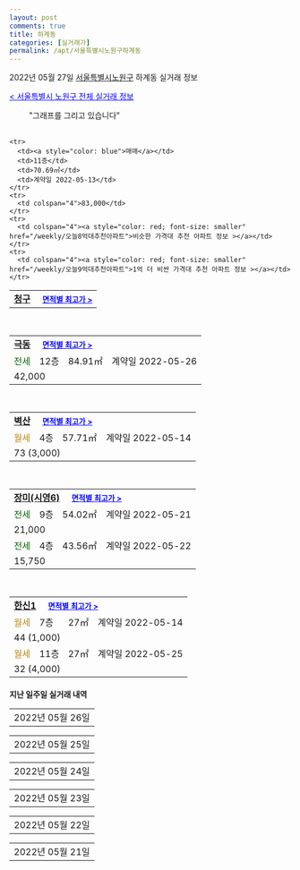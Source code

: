 ```yaml
---
layout: post
comments: true
title: 하계동
categories: [실거래가]
permalink: /apt/서울특별시노원구하계동
---
```


2022년 05월 27일 <a href="/apt/서울특별시노원구">서울특별시노원구</a> 하계동 실거래 정보

<a style="color: blue;" href="/apt/서울특별시노원구">< 서울특별시 노원구 전체 실거래 정보</a>

<script type="text/javascript">
  google.charts.load('current', {'packages':['corechart']});
  google.charts.setOnLoadCallback(drawChart);

  function drawChart() {
    var data = google.visualization.arrayToDataTable([['거래일', '매매', '전월세', '전매'], ['21-01', 0, 1, 0], ['21-02', 0, 2, 0], ['21-03', 0, 3, 0], ['21-04', 0, 24, 0], ['21-05', 29, 39, 0], ['21-06', 21, 85, 0], ['21-07', 29, 110, 0], ['21-08', 25, 98, 0], ['21-09', 15, 77, 0], ['21-10', 10, 97, 0], ['21-11', 6, 106, 0], ['21-12', 3, 103, 0], ['22-01', 3, 106, 0], ['22-02', 5, 121, 0], ['22-03', 11, 103, 0], ['22-04', 15, 131, 0], ['22-05', 5, 77, 0]]);

    var options = {
      title: '최근 1년간 유형별 거래량 추이',
      legend: { position: 'bottom' }
    };

    setTimeout(function() {
        var chart = new google.visualization.LineChart(document.getElementById('columnchart_material'));
        chart.draw(data, (options));
        document.getElementById('loading').style.display = 'none';
    }, 200);

  }
</script>


<div id="loading" style="z-index:20; display: block; margin-left: 35px">"그래프를 그리고 있습니다"</div>
<div id="columnchart_material" style="width: 95%; margin-left: -35px; display: block"></div>
<!--<div style="width: 95%; margin-left: -35px; display: block">
      <script async src="https://pagead2.googlesyndication.com/pagead/js/adsbygoogle.js?client=ca-pub-3485438051770037"
          crossorigin="anonymous"></script>
      <ins class="adsbygoogle"
          style="display:block"
          data-ad-format="fluid"
          data-ad-layout-key="-fb+5w+4e-db+86"
          data-ad-client="ca-pub-3485438051770037"
          data-ad-slot="1827090281"></ins>
      <script>
          (adsbygoogle = window.adsbygoogle || []).push({});
      </script>
</div>-->
<br>
<table>
  <tr>
    <td colspan="4" style="font-weight: bold;"><a href="/apt/서울특별시노원구하계동청구">청구</a> &nbsp;&nbsp;&nbsp; <a style="color: blue; font-size: smaller;" href="/apt/서울특별시노원구하계동청구">면적별 최고가 ></a></td>
  </tr>
    
    <tr>
      <td><a style="color: blue">매매</a></td>
      <td>11층</td>
      <td>70.69㎡</td>
      <td>계약일 2022-05-13</td>
    </tr>
    <tr>
      <td colspan="4">83,000</td>
    </tr>
    <tr>
      <td colspan="4"><a style="color: red; font-size: smaller" href="/weekly/오늘8억대추천아파트">비슷한 가격대 추천 아파트 정보 ></a></td>
    </tr>
    <tr>
      <td colspan="4"><a style="color: red; font-size: smaller" href="/weekly/오늘9억대추천아파트">1억 더 비싼 가격대 추천 아파트 정보 ></a></td>
    </tr>
      
</table>
<br>
<table>
  <tr>
    <td colspan="4" style="font-weight: bold;"><a href="/apt/서울특별시노원구하계동극동">극동</a> &nbsp;&nbsp;&nbsp; <a style="color: blue; font-size: smaller;" href="/apt/서울특별시노원구하계동극동">면적별 최고가 ></a></td>
  </tr>
    
  <tr>
    <td><a style="color: darkgreen">전세</a></td>
    <td>12층</td>
    <td>84.91㎡</td>
    <td>계약일 2022-05-26</td>
  </tr>
  <tr>
    <td colspan="4">42,000</td>
  </tr>
    
</table>
<br>
<table>
  <tr>
    <td colspan="4" style="font-weight: bold;"><a href="/apt/서울특별시노원구하계동벽산">벽산</a> &nbsp;&nbsp;&nbsp; <a style="color: blue; font-size: smaller;" href="/apt/서울특별시노원구하계동벽산">면적별 최고가 ></a></td>
  </tr>
    
  <tr>
    <td><a style="color: darkgoldenrod">월세</a></td>
    <td>4층</td>
    <td>57.71㎡</td>
    <td>계약일 2022-05-14</td>
  </tr>
  <tr>
    <td colspan="4">73 (3,000)</td>
  </tr>
    
</table>
<br>
<table>
  <tr>
    <td colspan="4" style="font-weight: bold;"><a href="/apt/서울특별시노원구하계동장미(시영6)">장미(시영6)</a> &nbsp;&nbsp;&nbsp; <a style="color: blue; font-size: smaller;" href="/apt/서울특별시노원구하계동장미(시영6)">면적별 최고가 ></a></td>
  </tr>
    
  <tr>
    <td><a style="color: darkgreen">전세</a></td>
    <td>9층</td>
    <td>54.02㎡</td>
    <td>계약일 2022-05-21</td>
  </tr>
  <tr>
    <td colspan="4">21,000</td>
  </tr>
    
  <tr>
    <td><a style="color: darkgreen">전세</a></td>
    <td>4층</td>
    <td>43.56㎡</td>
    <td>계약일 2022-05-22</td>
  </tr>
  <tr>
    <td colspan="4">15,750</td>
  </tr>
    
</table>
<br>
<table>
  <tr>
    <td colspan="4" style="font-weight: bold;"><a href="/apt/서울특별시노원구하계동한신1">한신1</a> &nbsp;&nbsp;&nbsp; <a style="color: blue; font-size: smaller;" href="/apt/서울특별시노원구하계동한신1">면적별 최고가 ></a></td>
  </tr>
    
  <tr>
    <td><a style="color: darkgoldenrod">월세</a></td>
    <td>7층</td>
    <td>27㎡</td>
    <td>계약일 2022-05-14</td>
  </tr>
  <tr>
    <td colspan="4">44 (1,000)</td>
  </tr>
    
  <tr>
    <td><a style="color: darkgoldenrod">월세</a></td>
    <td>11층</td>
    <td>27㎡</td>
    <td>계약일 2022-05-25</td>
  </tr>
  <tr>
    <td colspan="4">32 (4,000)</td>
  </tr>
    
</table>
    
<div style="margin-top: 20px; margin-bottom: 13px"><b>지난 일주일 실거래 내역</b></div>

  <table style="width: 100%; margin-bottom: 1px">
      <tr class="header">
        <td>2022년 05월 26일</td>
      </tr>
      <tr class="child" style="display: none">
        <td>
            
        <table>
          <tr>
            <td colspan="4" style="font-weight: bold;"><a href="https://search.naver.com/search.naver?query=장미(시영6)">장미(시영6)</a> &nbsp;&nbsp;&nbsp; <a style="color: blue; font-size: smaller;" href="/apt/서울특별시노원구하계동장미(시영6)">면적별 최고가 ></a></td>            
          </tr>

          <tr>
            <td><a style="color: blue">매매</a></td>
            <td>12층</td>
            <td>54.29㎡</td>
            <td>계약일 2022-05-04</td>
          </tr>
          <tr>
            <td colspan="4"><a style="color: red;">신고가 </a>71,300<br>기존최고가 69,900</td>
          </tr>
    
          <tr>
            <td><a style="color: blue">매매</a></td>
            <td>9층</td>
            <td>43.41㎡</td>
            <td>계약일 2022-04-30</td>
          </tr>
          <tr>
            <td colspan="4">58,000</td>
          </tr>
    
        </table>
        <table style="margin-top: 5px">
          <tr>
            <td colspan="4" style="font-weight: bold;"><a href="https://search.naver.com/search.naver?query=청구">청구</a> &nbsp;&nbsp;&nbsp; <a style="color: blue; font-size: smaller;" href="/apt/서울특별시노원구하계동청구">면적별 최고가 ></a></td>            
          </tr>
    
          <tr>
            <td><a style="color: blue">매매</a></td>
            <td>11층</td>
            <td>70.69㎡</td>
            <td>계약일 2022-05-12</td>
          </tr>
          <tr>
            <td colspan="4">83,000</td>
          </tr>
    
        </table>
        <table style="margin-top: 5px">
          <tr>
            <td colspan="4" style="font-weight: bold;"><a href="https://search.naver.com/search.naver?query=장미(시영6)">장미(시영6)</a> &nbsp;&nbsp;&nbsp; <a style="color: blue; font-size: smaller;" href="/apt/서울특별시노원구하계동장미(시영6)">면적별 최고가 ></a></td>            
          </tr>
    
          <tr>
            <td><a style="color: darkgreen">전세</a></td>
            <td>10층</td>
            <td>54.02㎡</td>
            <td>계약일 2022-04-23</td>
          </tr>
          <tr>
            <td colspan="4">19,900</td>
          </tr>
    
        </table>
        <table style="margin-top: 5px">
          <tr>
            <td colspan="4" style="font-weight: bold;"><a href="https://search.naver.com/search.naver?query=학여울청구118동(356)">학여울청구118동(356)</a> &nbsp;&nbsp;&nbsp; <a style="color: blue; font-size: smaller;" href="/apt/서울특별시노원구하계동학여울청구118동(356)">면적별 최고가 ></a></td>            
          </tr>
    
          <tr>
            <td><a style="color: darkgoldenrod">월세</a></td>
            <td>4층</td>
            <td>32.76㎡</td>
            <td>계약일 2022-05-25</td>
          </tr>
          <tr>
            <td colspan="4">1 (2,326)</td>
          </tr>
    
        </table>
        <table style="margin-top: 5px">
          <tr>
            <td colspan="4" style="font-weight: bold;"><a href="https://search.naver.com/search.naver?query=한신1">한신1</a> &nbsp;&nbsp;&nbsp; <a style="color: blue; font-size: smaller;" href="/apt/서울특별시노원구하계동한신1">면적별 최고가 ></a></td>            
          </tr>
    
          <tr>
            <td><a style="color: darkgreen">전세</a></td>
            <td>13층</td>
            <td>44.52㎡</td>
            <td>계약일 2022-05-24</td>
          </tr>
          <tr>
            <td colspan="4">28,000</td>
          </tr>
    
        </table>
    
        </td>
      </tr>
  </table>
    
  <table style="width: 100%; margin-bottom: 1px">
      <tr class="header">
        <td>2022년 05월 25일</td>
      </tr>
      <tr class="child" style="display: none">
        <td>
            
        <table>
          <tr>
            <td colspan="4" style="font-weight: bold;"><a href="https://search.naver.com/search.naver?query=극동">극동</a> &nbsp;&nbsp;&nbsp; <a style="color: blue; font-size: smaller;" href="/apt/서울특별시노원구하계동극동">면적별 최고가 ></a></td>            
          </tr>

          <tr>
            <td><a style="color: darkgoldenrod">월세</a></td>
            <td>10층</td>
            <td>55.72㎡</td>
            <td>계약일 2022-05-14</td>
          </tr>
          <tr>
            <td colspan="4">79 (1,000)</td>
          </tr>
    
        </table>
        <table style="margin-top: 5px">
          <tr>
            <td colspan="4" style="font-weight: bold;"><a href="https://search.naver.com/search.naver?query=벽산">벽산</a> &nbsp;&nbsp;&nbsp; <a style="color: blue; font-size: smaller;" href="/apt/서울특별시노원구하계동벽산">면적별 최고가 ></a></td>            
          </tr>
    
          <tr>
            <td><a style="color: darkgreen">전세</a></td>
            <td>10층</td>
            <td>57.71㎡</td>
            <td>계약일 2022-05-21</td>
          </tr>
          <tr>
            <td colspan="4">24,000</td>
          </tr>
    
        </table>
        <table style="margin-top: 5px">
          <tr>
            <td colspan="4" style="font-weight: bold;"><a href="https://search.naver.com/search.naver?query=장미(시영6)">장미(시영6)</a> &nbsp;&nbsp;&nbsp; <a style="color: blue; font-size: smaller;" href="/apt/서울특별시노원구하계동장미(시영6)">면적별 최고가 ></a></td>            
          </tr>
    
          <tr>
            <td><a style="color: darkgoldenrod">월세</a></td>
            <td>12층</td>
            <td>43.56㎡</td>
            <td>계약일 2022-05-24</td>
          </tr>
          <tr>
            <td colspan="4">67 (1,000)</td>
          </tr>
    
          <tr>
            <td><a style="color: darkgreen">전세</a></td>
            <td>6층</td>
            <td>43.41㎡</td>
            <td>계약일 2022-05-04</td>
          </tr>
          <tr>
            <td colspan="4">23,000</td>
          </tr>
    
        </table>
        <table style="margin-top: 5px">
          <tr>
            <td colspan="4" style="font-weight: bold;"><a href="https://search.naver.com/search.naver?query=하계1청구">하계1청구</a> &nbsp;&nbsp;&nbsp; <a style="color: blue; font-size: smaller;" href="/apt/서울특별시노원구하계동하계1청구">면적별 최고가 ></a></td>            
          </tr>
    
          <tr>
            <td><a style="color: darkgoldenrod">월세</a></td>
            <td>8층</td>
            <td>84.6㎡</td>
            <td>계약일 2022-05-19</td>
          </tr>
          <tr>
            <td colspan="4">110 (10,000)</td>
          </tr>
    
        </table>
        <table style="margin-top: 5px">
          <tr>
            <td colspan="4" style="font-weight: bold;"><a href="https://search.naver.com/search.naver?query=하계2현대">하계2현대</a> &nbsp;&nbsp;&nbsp; <a style="color: blue; font-size: smaller;" href="/apt/서울특별시노원구하계동하계2현대">면적별 최고가 ></a></td>            
          </tr>
    
          <tr>
            <td><a style="color: darkgoldenrod">월세</a></td>
            <td>12층</td>
            <td>84.896㎡</td>
            <td>계약일 2022-05-17</td>
          </tr>
          <tr>
            <td colspan="4">74 (31,500)</td>
          </tr>
    
        </table>
        <table style="margin-top: 5px">
          <tr>
            <td colspan="4" style="font-weight: bold;"><a href="https://search.naver.com/search.naver?query=한신1">한신1</a> &nbsp;&nbsp;&nbsp; <a style="color: blue; font-size: smaller;" href="/apt/서울특별시노원구하계동한신1">면적별 최고가 ></a></td>            
          </tr>
    
          <tr>
            <td><a style="color: darkgoldenrod">월세</a></td>
            <td>2층</td>
            <td>27㎡</td>
            <td>계약일 2022-04-23</td>
          </tr>
          <tr>
            <td colspan="4">55 (1,000)</td>
          </tr>
    
        </table>
        <table style="margin-top: 5px">
          <tr>
            <td colspan="4" style="font-weight: bold;"><a href="https://search.naver.com/search.naver?query=한신동성">한신동성</a> &nbsp;&nbsp;&nbsp; <a style="color: blue; font-size: smaller;" href="/apt/서울특별시노원구하계동한신동성">면적별 최고가 ></a></td>            
          </tr>
    
          <tr>
            <td><a style="color: darkgreen">전세</a></td>
            <td>7층</td>
            <td>138.29㎡</td>
            <td>계약일 2022-05-14</td>
          </tr>
          <tr>
            <td colspan="4">70,000</td>
          </tr>
    
        </table>
    
        </td>
      </tr>
  </table>
    
  <table style="width: 100%; margin-bottom: 1px">
      <tr class="header">
        <td>2022년 05월 24일</td>
      </tr>
      <tr class="child" style="display: none">
        <td>
            
        <table>
          <tr>
            <td colspan="4" style="font-weight: bold;"><a href="https://search.naver.com/search.naver?query=장미(시영6)">장미(시영6)</a> &nbsp;&nbsp;&nbsp; <a style="color: blue; font-size: smaller;" href="/apt/서울특별시노원구하계동장미(시영6)">면적별 최고가 ></a></td>            
          </tr>

          <tr>
            <td><a style="color: darkgoldenrod">월세</a></td>
            <td>3층</td>
            <td>43.56㎡</td>
            <td>계약일 2022-05-20</td>
          </tr>
          <tr>
            <td colspan="4">55 (1,000)</td>
          </tr>
    
          <tr>
            <td><a style="color: darkgoldenrod">월세</a></td>
            <td>3층</td>
            <td>43.41㎡</td>
            <td>계약일 2022-05-19</td>
          </tr>
          <tr>
            <td colspan="4">42 (3,000)</td>
          </tr>
    
          <tr>
            <td><a style="color: darkgreen">전세</a></td>
            <td>11층</td>
            <td>43.41㎡</td>
            <td>계약일 2022-04-30</td>
          </tr>
          <tr>
            <td colspan="4">20,000</td>
          </tr>
    
          <tr>
            <td><a style="color: darkgreen">전세</a></td>
            <td>15층</td>
            <td>43.56㎡</td>
            <td>계약일 2022-05-16</td>
          </tr>
          <tr>
            <td colspan="4">20,000</td>
          </tr>
    
          <tr>
            <td><a style="color: darkgreen">전세</a></td>
            <td>2층</td>
            <td>54.02㎡</td>
            <td>계약일 2022-05-19</td>
          </tr>
          <tr>
            <td colspan="4">21,000</td>
          </tr>
    
          <tr>
            <td><a style="color: darkgreen">전세</a></td>
            <td>9층</td>
            <td>43.41㎡</td>
            <td>계약일 2022-05-20</td>
          </tr>
          <tr>
            <td colspan="4">22,500</td>
          </tr>
    
        </table>
        <table style="margin-top: 5px">
          <tr>
            <td colspan="4" style="font-weight: bold;"><a href="https://search.naver.com/search.naver?query=청구">청구</a> &nbsp;&nbsp;&nbsp; <a style="color: blue; font-size: smaller;" href="/apt/서울특별시노원구하계동청구">면적별 최고가 ></a></td>            
          </tr>
    
          <tr>
            <td><a style="color: darkgreen">전세</a></td>
            <td>15층</td>
            <td>70.69㎡</td>
            <td>계약일 2022-05-13</td>
          </tr>
          <tr>
            <td colspan="4">47,500</td>
          </tr>
    
        </table>
        <table style="margin-top: 5px">
          <tr>
            <td colspan="4" style="font-weight: bold;"><a href="https://search.naver.com/search.naver?query=청솔(시영7)">청솔(시영7)</a> &nbsp;&nbsp;&nbsp; <a style="color: blue; font-size: smaller;" href="/apt/서울특별시노원구하계동청솔(시영7)">면적별 최고가 ></a></td>            
          </tr>
    
          <tr>
            <td><a style="color: darkgreen">전세</a></td>
            <td>7층</td>
            <td>49.5㎡</td>
            <td>계약일 2022-05-21</td>
          </tr>
          <tr>
            <td colspan="4">30,000</td>
          </tr>
    
        </table>
    
        </td>
      </tr>
  </table>
    
  <table style="width: 100%; margin-bottom: 1px">
      <tr class="header">
        <td>2022년 05월 23일</td>
      </tr>
      <tr class="child" style="display: none">
        <td>
            
        <table>
          <tr>
            <td colspan="4" style="font-weight: bold;"><a href="https://search.naver.com/search.naver?query=실거래정보없음">실거래정보없음</a> &nbsp;&nbsp;&nbsp; <a style="color: blue; font-size: smaller;" href="/apt/{real_region}하계동{name_without_space}"></a></td>            
          </tr>

        </table>
    
        </td>
      </tr>
  </table>
    
  <table style="width: 100%; margin-bottom: 1px">
      <tr class="header">
        <td>2022년 05월 22일</td>
      </tr>
      <tr class="child" style="display: none">
        <td>
            
        <table>
          <tr>
            <td colspan="4" style="font-weight: bold;"><a href="https://search.naver.com/search.naver?query=실거래정보없음">실거래정보없음</a> &nbsp;&nbsp;&nbsp; <a style="color: blue; font-size: smaller;" href="/apt/{real_region}하계동{name_without_space}"></a></td>            
          </tr>

        </table>
    
        </td>
      </tr>
  </table>
    
  <table style="width: 100%; margin-bottom: 1px">
      <tr class="header">
        <td>2022년 05월 21일</td>
      </tr>
      <tr class="child" style="display: none">
        <td>
            
        <table>
          <tr>
            <td colspan="4" style="font-weight: bold;"><a href="https://search.naver.com/search.naver?query=미성">미성</a> &nbsp;&nbsp;&nbsp; <a style="color: blue; font-size: smaller;" href="/apt/서울특별시노원구하계동미성">면적별 최고가 ></a></td>            
          </tr>

          <tr>
            <td><a style="color: darkgreen">전세</a></td>
            <td>15층</td>
            <td>57.97㎡</td>
            <td>계약일 2022-04-02</td>
          </tr>
          <tr>
            <td colspan="4"><a style="color: red;">신고가 </a>38,000<br>기존최고가 35,000</td>
          </tr>
    
        </table>
        <table style="margin-top: 5px">
          <tr>
            <td colspan="4" style="font-weight: bold;"><a href="https://search.naver.com/search.naver?query=장미(시영6)">장미(시영6)</a> &nbsp;&nbsp;&nbsp; <a style="color: blue; font-size: smaller;" href="/apt/서울특별시노원구하계동장미(시영6)">면적별 최고가 ></a></td>            
          </tr>
    
          <tr>
            <td><a style="color: darkgoldenrod">월세</a></td>
            <td>6층</td>
            <td>43.56㎡</td>
            <td>계약일 2022-05-07</td>
          </tr>
          <tr>
            <td colspan="4">55 (1,000)</td>
          </tr>
    
          <tr>
            <td><a style="color: darkgoldenrod">월세</a></td>
            <td>1층</td>
            <td>43.41㎡</td>
            <td>계약일 2022-04-25</td>
          </tr>
          <tr>
            <td colspan="4">52 (1,000)</td>
          </tr>
    
          <tr>
            <td><a style="color: darkgreen">전세</a></td>
            <td>7층</td>
            <td>43.56㎡</td>
            <td>계약일 2022-05-20</td>
          </tr>
          <tr>
            <td colspan="4">14,700</td>
          </tr>
    
        </table>
        <table style="margin-top: 5px">
          <tr>
            <td colspan="4" style="font-weight: bold;"><a href="https://search.naver.com/search.naver?query=청솔(시영7)">청솔(시영7)</a> &nbsp;&nbsp;&nbsp; <a style="color: blue; font-size: smaller;" href="/apt/서울특별시노원구하계동청솔(시영7)">면적별 최고가 ></a></td>            
          </tr>
    
          <tr>
            <td><a style="color: darkgoldenrod">월세</a></td>
            <td>8층</td>
            <td>49.5㎡</td>
            <td>계약일 2022-04-11</td>
          </tr>
          <tr>
            <td colspan="4">10 (19,000)</td>
          </tr>
    
        </table>
        <table style="margin-top: 5px">
          <tr>
            <td colspan="4" style="font-weight: bold;"><a href="https://search.naver.com/search.naver?query=한신2">한신2</a> &nbsp;&nbsp;&nbsp; <a style="color: blue; font-size: smaller;" href="/apt/서울특별시노원구하계동한신2">면적별 최고가 ></a></td>            
          </tr>
    
          <tr>
            <td><a style="color: darkgoldenrod">월세</a></td>
            <td>6층</td>
            <td>44.52㎡</td>
            <td>계약일 2022-04-20</td>
          </tr>
          <tr>
            <td colspan="4">80 (3,000)</td>
          </tr>
    
        </table>
    
        </td>
      </tr>
  </table>
    

